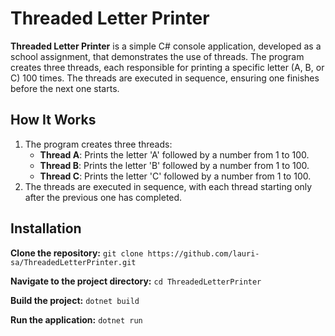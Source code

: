 # Threaded Letter Printer

**Threaded Letter Printer** is a simple C# console application, developed as a school assignment, that demonstrates the use of threads. The program creates three threads, each responsible for printing a specific letter (A, B, or C) 100 times. The threads are executed in sequence, ensuring one finishes before the next one starts.

## How It Works

1. The program creates three threads:
   - **Thread A**: Prints the letter 'A' followed by a number from 1 to 100.
   - **Thread B**: Prints the letter 'B' followed by a number from 1 to 100.
   - **Thread C**: Prints the letter 'C' followed by a number from 1 to 100.
2. The threads are executed in sequence, with each thread starting only after the previous one has completed.

## Installation

**Clone the repository:** `git clone https://github.com/lauri-sa/ThreadedLetterPrinter.git`

**Navigate to the project directory:** `cd ThreadedLetterPrinter`

**Build the project:** `dotnet build`

**Run the application:** `dotnet run`
